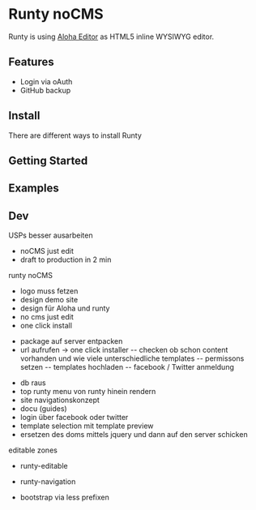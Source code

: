 # Runty noCMS



Runty is using [Aloha Editor](http://aloha-editor.org/) as HTML5 inline WYSIWYG editor.


## Features
* Login via oAuth
* GitHub backup


## Install
There are different ways to install Runty


## Getting Started


## Examples


## Dev

USPs besser ausarbeiten

* noCMS just edit
* draft to production in 2 min


runty noCMS

* logo muss fetzen
* design demo site
* design für Aloha und runty 
* no cms just edit 
* one click install
- package auf server entpacken
- url aufrufen -> one click installer
-- checken ob schon content vorhanden und wie viele unterschiedliche templates
-- permissons setzen
-- templates hochladen
-- facebook / Twitter anmeldung
* db raus
* top runty menu von runty hinein rendern
* site navigationskonzept
* docu (guides)
* login über facebook oder twitter
* template selection mit template preview
* ersetzen des doms mittels jquery und dann auf den server schicken


editable zones

* runty-editable
* runty-navigation


* bootstrap via less prefixen 

